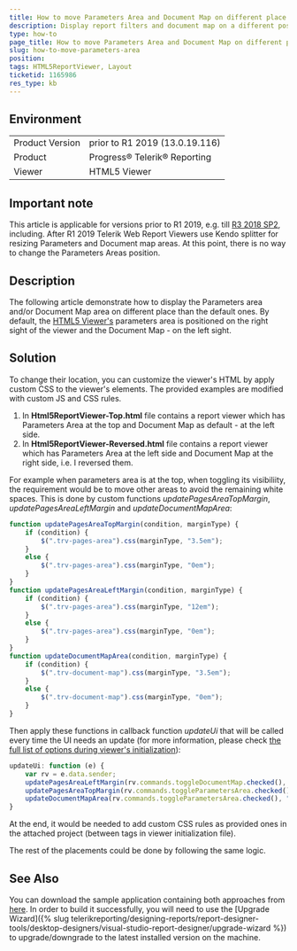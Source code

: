```yaml
---
title: How to move Parameters Area and Document Map on different place of the view
description: Display report filters and document map on a different position of the report viewer area
type: how-to
page_title: How to move Parameters Area and Document Map on different place of the view
slug: how-to-move-parameters-area
position: 
tags: HTML5ReportViewer, Layout
ticketid: 1165986
res_type: kb
---
```


## Environment
<table>
	<tr>
		<td>Product Version</td>
		<td>prior to R1 2019 (13.0.19.116)</td>
	</tr>
	<tr>
		<td>Product</td>
		<td>Progress® Telerik® Reporting </td>
	</tr>
	<tr>
		<td>Viewer</td>
		<td>HTML5 Viewer</td>
	</tr>
</table>


## Important note
This article is applicable for versions prior to R1 2019, e.g. till [R3 2018 SP2](https://www.telerik.com/support/whats-new/reporting/release-history/progress-telerik-reporting-r3-2018-sp2-12-2-18-1129), including. After R1 2019 Telerik Web Report Viewers use Kendo splitter for resizing Parameters and Document map areas. At this point, there is no way to change the Parameters Areas position.

## Description
The following article demonstrate how to display the Parameters area and/or Document Map area on different place than the default ones. By default, the [HTML5 Viewer's](../html5-report-viewer) parameters area is positioned on the right sight of the viewer and the Document Map - on the left sight.

## Solution
To change their location, you can customize the viewer's HTML by apply custom CSS to the viewer's elements. The provided examples are modified with custom JS and CSS rules. 
1. In **Html5ReportViewer-Top.html** file contains a report viewer which has Parameters Area at the top and Document Map as default - at the left side.
2. In **Html5ReportViewer-Reversed.html** file contains a report viewer which has Parameters Area at the left side and Document Map at the right side, i.e. I reversed them.

For example when parameters area is at the top, when toggling its visibiliity, the requirement would be to move other areas to avoid the remaining white spaces. This is done by custom functions *updatePagesAreaTopMargin*, *updatePagesAreaLeftMargin* and *updateDocumentMapArea*:
``` JavaScript
function updatePagesAreaTopMargin(condition, marginType) {
	if (condition) {
		$(".trv-pages-area").css(marginType, "3.5em");
	}
	else {
		$(".trv-pages-area").css(marginType, "0em");
	}
}
function updatePagesAreaLeftMargin(condition, marginType) {
	if (condition) {
		$(".trv-pages-area").css(marginType, "12em");
	}
	else {
		$(".trv-pages-area").css(marginType, "0em");
	}
}
function updateDocumentMapArea(condition, marginType) {
	if (condition) {
		$(".trv-document-map").css(marginType, "3.5em");
	}
	else {
		$(".trv-document-map").css(marginType, "0em");
	}
}
```
Then apply these functions in callback function *updateUi* that will be called every time the UI needs an update (for more information, please check [the full list of options during viewer's initialization](../html5-report-viewer-jquery-fn-telerik-reportviewer)):
``` JavaScript
updateUi: function (e) {
    var rv = e.data.sender;
	updatePagesAreaLeftMargin(rv.commands.toggleDocumentMap.checked(), "margin-left");
	updatePagesAreaTopMargin(rv.commands.toggleParametersArea.checked(), "margin-top");
	updateDocumentMapArea(rv.commands.toggleParametersArea.checked(), "margin-top");
}
```
At the end, it would be needed to add custom CSS rules as provided ones in the attached project (between <style></style> tags in viewer initialization file).

The rest of the placements could be done by following the same logic.

## See Also
You can download the sample application containing both approaches from [here](https://www.telerik.com/docs/default-source/knowledgebasearticleattachments/reporting/samplecustomizinghtml5viewerparamarea.zip?sfvrsn=2bd66a3_2).
In order to build it successfully, you will need to use the [Upgrade Wizard]({% slug telerikreporting/designing-reports/report-designer-tools/desktop-designers/visual-studio-report-designer/upgrade-wizard %}) to upgrade/downgrade to the latest installed version on the machine.
